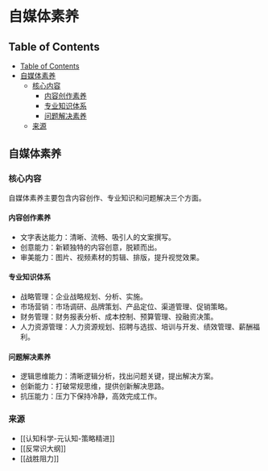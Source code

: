 # 自媒体素养
## Table of Contents

- [Table of Contents](#table-of-contents)
- [自媒体素养](#自媒体素养)
  - [核心内容](#核心内容)
    - [内容创作素养](#内容创作素养)
    - [专业知识体系](#专业知识体系)
    - [问题解决素养](#问题解决素养)
  - [来源](#来源)

## 自媒体素养

### 核心内容

自媒体素养主要包含内容创作、专业知识和问题解决三个方面。

#### 内容创作素养

- 文字表达能力：清晰、流畅、吸引人的文案撰写。
- 创意能力：新颖独特的内容创意，脱颖而出。
- 审美能力：图片、视频素材的剪辑、排版，提升视觉效果。

#### 专业知识体系

- 战略管理：企业战略规划、分析、实施。
- 市场营销：市场调研、品牌策划、产品定位、渠道管理、促销策略。
- 财务管理：财务报表分析、成本控制、预算管理、投融资决策。
- 人力资源管理：人力资源规划、招聘与选拔、培训与开发、绩效管理、薪酬福利。

#### 问题解决素养

- 逻辑思维能力：清晰逻辑分析，找出问题关键，提出解决方案。
- 创新能力：打破常规思维，提供创新解决思路。
- 抗压能力：压力下保持冷静，高效完成工作。

### 来源

- [[认知科学-元认知-策略精进]]
- [[反常识大纲]]
- [[战胜阻力]]
